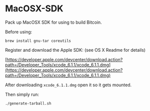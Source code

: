 # MacOSX-SDK

Pack up MacOSX SDK for using to build Bitcoin.

Before using:

```
brew install gnu-tar coreutils
```

Register and download the Apple SDK: (see OS X Readme for details)

[https://developer.apple.com/devcenter/download.action?path=/Developer_Tools/xcode_6.1.1/xcode_6.1.1.dmg](https://developer.apple.com/devcenter/download.action?path=/Developer_Tools/xcode_6.1.1/xcode_6.1.1.dmg)

After downloading `xcode_6.1.1.dmg` open it so it gets mounted.

Then simply run:

```
./generate-tarball.sh
```
